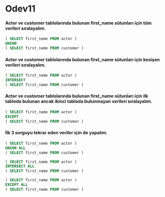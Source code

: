 # Odev11

#### Actor ve customer tablolarında bulunan first_name sütunları için tüm verileri sıralayalım.
~~~sql
( SELECT first_name FROM actor )
UNION
( SELECT first_name FROM customer )
~~~
#### Actor ve customer tablolarında bulunan first_name sütunları için kesişen verileri sıralayalım.
~~~sql
( SELECT first_name FROM actor )
INTERSECT
( SELECT first_name FROM customer )
~~~
#### Actor ve customer tablolarında bulunan first_name sütunları için ilk tabloda bulunan ancak ikinci tabloda bulunmayan verileri sıralayalım.
~~~sql
( SELECT first_name FROM actor )
EXCEPT
( SELECT first_name FROM customer )
~~~
#### İlk 3 sorguyu tekrar eden veriler için de yapalım.
~~~sql
( SELECT first_name FROM actor )
UNION ALL
( SELECT first_name FROM customer )
~~~
~~~sql
( SELECT first_name FROM actor )
INTERSECT ALL
( SELECT first_name FROM customer )
~~~
~~~sql
( SELECT first_name FROM actor )
EXCEPT ALL
( SELECT first_name FROM customer )
~~~